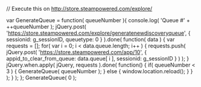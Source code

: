 // Execute this on http://store.steampowered.com/explore/

var GenerateQueue = function( queueNumber ){
    console.log( 'Queue #' + ++queueNumber );
    jQuery.post( 'https://store.steampowered.com/explore/generatenewdiscoveryqueue', { sessionid: g_sessionID, queuetype: 0 } ).done( function( data )    {
        var requests = [];
        for( var i = 0; i < data.queue.length; i++ )        {
            requests.push( jQuery.post( 'https://store.steampowered.com/app/10', { appid_to_clear_from_queue: data.queue[ i ], sessionid: g_sessionID } ) );
        }
        jQuery.when.apply( jQuery, requests ).done( function()        {
            if( queueNumber < 3 )            {
                GenerateQueue( queueNumber );
            }
            else {
                window.location.reload();
            }
        } );
    } );
};
GenerateQueue( 0 );
